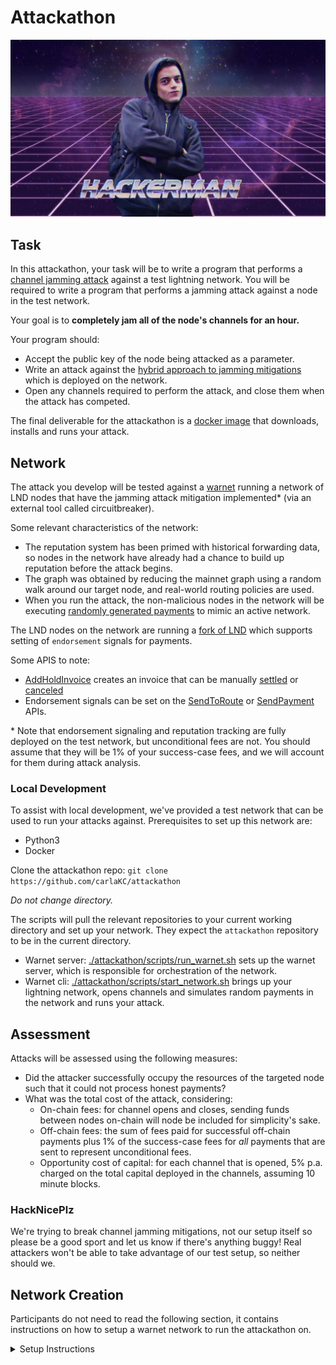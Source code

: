 # Attackathon

![image info](hackerman.jpg)

## Task 

In this attackathon, your task will be to write a program that performs 
a [channel jamming attack](https://bitcoinops.org/en/topics/channel-jamming-attacks/) 
against a test lightning network. You will be required to write a 
program that performs a jamming attack against a node in the test 
network. 

Your goal is to **completely jam all of the node's channels for an hour.**

Your program should: 
- Accept the public key of the node being attacked as a parameter. 
- Write an attack against the [hybrid approach to jamming mitigations](https://research.chaincode.com/2022/11/15/unjamming-lightning/)
  which is deployed on the network.
- Open any channels required to perform the attack, and close them 
  when the attack has competed.

The final deliverable for the attackathon is a [docker image](TODO) 
that downloads, installs and runs your attack.

## Network

The attack you develop will be tested against a [warnet](https://warnet.dev/)
running a network of LND nodes that have the jamming attack mitigation 
implemented* (via an external tool called circuitbreaker).

Some relevant characteristics of the network: 
- The reputation system has been primed with historical forwarding 
  data, so nodes in the network have already had a chance to build 
  up reputation before the attack begins.
- The graph was obtained by reducing the mainnet graph using a 
  random walk around our target node, and real-world routing policies 
  are used.
- When you run the attack, the non-malicious nodes in the network will 
  be executing [randomly generated payments](https://simln.dev) to 
  mimic an active network.

The LND nodes on the network are running a [fork of LND](https://github.com/carlaKC/lnd/tree/7883-experimental-endorsement)
which supports setting of `endorsement` signals for payments.

Some APIS to note:
- [AddHoldInvoice](https://lightning.engineering/api-docs/api/lnd/invoices/add-hold-invoice)
  creates an invoice that can be manually [settled](https://lightning.engineering/api-docs/api/lnd/invoices/settle-invoice) 
  or [canceled](https://lightning.engineering/api-docs/api/lnd/invoices/cancel-invoice)
- Endorsement signals can be set on the [SendToRoute](https://lightning.engineering/api-docs/api/lnd/router/send-to-route-v2)
  or [SendPayment](https://lightning.engineering/api-docs/api/lnd/router/send-payment-v2)
  APIs.

\* Note that endorsement signaling and reputation tracking are fully 
deployed on the test network, but unconditional fees are not. You should
assume that they will be 1% of your success-case fees, and we will 
account for them during attack analysis.

### Local Development

To assist with local development, we've provided a test network that 
can be used to run your attacks against. Prerequisites to set up this 
network are: 
* Python3
* Docker

Clone the attackathon repo:
`git clone https://github.com/carlaKC/attackathon`

*Do not change directory.*

The scripts will pull the relevant repositories to your current working
directory and set up your network. They expect the `attackathon` 
repository to be in the current directory.
* Warnet server: [./attackathon/scripts/run_warnet.sh](./scripts/run_warnet.sh) 
  sets up the warnet server, which is responsible for orchestration of 
  the network.
* Warnet cli: [./attackathon/scripts/start_network.sh](/.scripts/start_network.sh)
  brings up your lightning network, opens channels and simulates 
  random payments in the network and runs your attack.

## Assessment

Attacks will be assessed using the following measures:
- Did the attacker successfully occupy the resources of the targeted 
  node such that it could not process honest payments?
- What was the total cost of the attack, considering:
  - On-chain fees: for channel opens and closes, sending funds between 
    nodes on-chain will node be included for simplicity's sake.
  - Off-chain fees: the sum of fees paid for successful off-chain 
    payments plus 1% of the success-case fees for *all* payments that 
    are sent to represent unconditional fees.
  - Opportunity cost of capital: for each channel that is opened, 5% 
    p.a. charged on the total capital deployed in the channels, 
    assuming 10 minute blocks.

### HackNicePlz

We're trying to break channel jamming mitigations, not our setup itself
so please be a good sport and let us know if there's anything buggy! 
Real attackers won't be able to take advantage of our test setup, so 
neither should we.


## Network Creation

Participants do not need to read the following section, it contains 
instructions on how to setup a warnet network to run the attackathon 
on.

<details>
 <summary>Setup Instructions</summary>

## Payment Bootstrap

To run a realistic attackathon, nodes in the network need to be 
bootstrapped with payment history to build up their reputation scores 
for honest nodes in the network. We're interested in bootstrapping 6 
months of data (as this is the duration we look at in the proposal), 
so we need to simulate and insert that data (rather than leave a warnet 
running for 6 months / try to mess with time).

The steps for payment bootstrapping are:
1. Select desired topology for attackathon
2. Run [SimLN](https://github.com/bitcoin-dev-project/sim-ln) in 
   `sim_network` mode to generate fake payment data for the network 
   with simulation time (not real time).
3. Convert simulation timestamps to real dates.
4. Run warnet with the same topology, and import data via 
   [Circuitbreaker](https://github.com/lightningequipment/circuitbreaker)

### 1. Choose Topology

SimLN requires a description of the desired topology to generate data. 
The [lnd_to_simln.py](./setup/lnd_to_simln.py) script can be used to 
convert the output of LND's `describegraph` command to a simulation 
file for SimLN. This utility is useful when simulating a reduced 
version of the mainnet graph, as you'll already have the data in this 
format.

To convert LND's graph (`graph.json`) to a `sim_graph.json` for SimLN:
`python setup/lnd_to_simln.py graph.json`

To prepare a SimLN file that can be used to generate data for warnet, 
the script will perform the following operations:
- Reformat the graph file to the input format that SimLN requires
- Replace short channel ids with deterministically generated short 
  channel ids: 
  - Block height = 300 + index of channel in json
  - Transaction index = 1
  - Output index = 0
- Set an alias for each node equal to their index in the list of 
  nodes provided in the original graph file.

The script will output a json file with the same name as the input file, 
with a `simln.json` suffix added in the current directory.

### 2. Run SimLN to Generate Data

Next, run SimLN with the generated simulation file setting the total 
time flag to the amount of time that you'd like to generate data for:
`sim-cli --sim-file={path to sim_graph.json} --total-time=1.577e+7`

When the simulator has finished generating data in its simulated 
network, the output will be available in `results/htlc_forwards.csv`.
This file contains a record of every forward that the network has 
processed during the period provided.

### 3. Convert Simulation Timestamps

For the attackathon, we want nodes to have _recent_ timestamps so that 
honest peers reputation is up to date. This means that we'll always 
need to progress the timestamps in `htlc_forwards.csv` to the present 
before running the attackathon warnet. Note that the payment activity 
can be pre-generated, but this "fast fowwarding" must be done at the 
time the warnet is spun up (or future dated to a known start time).

To progress the timestamps in your generated data such that the latest
timestamp reported by the simulation is set to the present (and all 
others are appropriately "fast-forwarded"), use the following command:

`python setup/progress_timestamps.py htlc_forwards.csv data/ln_10_data.csv`

This will write the csv file with the updated timestamps to 
`data/ln_10_data.csv`.

Note that you'll want to do this step every time for fresh data!

### 4. Create Warnet Topology

Once you've generated data for your network, and progressed your 
timestamps to the present, you'll want to create a warnet graphml 
file that specifies your topology.

`git clone https://github.com/bitcoin-dev-project/warnet`
`git checkout XYZ` <- we'll have a hackathon branch w/ stuff?

```
python3 -m venv .venv # Use alternative venv manager if desired
source .venv/bin/activate
pip install --upgrade pip
pip install -e .
```

If you run into problems, check the [installation instructions](https://github.com/bitcoin-dev-project/warnet/blob/main/docs/install.md)
as this doc may be outdated!

Warnet operates with a server and a cli, so you'll need to start the 
server: 
`warnet`

Once you've started the server, you can use its cli to generate a 
graph file for the graph you've chosen and the data you've prepared:

`warcli network import-json {graph.json} --cb_data={ln_10_data.csv} --outfile={dest}`

### 5. Run warnet

Finally, you can use the file generated in the previous step to bring 
up your warnet:
`warcli network up {dest} --force`

Next, to setup the lightning channels in your network:
`warcli scenario run ln_init'

This may take a while, because it opens up one channel per block and 
waits for gossip to be fully synced. You *must* wait for this to 
complete before proceeding to the next step!

TODO: removeme once sim-ln is natively added!
`git clone https://github.com/bitcoin-dev-project/sim-ln`
`cargo install --locked --path sim-cli`

`warcli network export` -> {warnet path}
`sim-cli --sim-file {warnet path}/sim.json`

</details>
